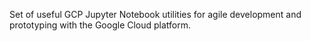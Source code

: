Set of useful GCP Jupyter Notebook utilities for agile development and prototyping with the Google Cloud platform.
